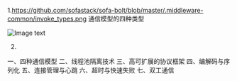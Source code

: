 1.https://github.com/sofastack/sofa-bolt/blob/master/.middleware-common/invoke_types.png
通信模型的四种类型

![Image text](https://raw.githubusercontent.com/sofastack/sofa-bolt/master/.middleware-common/invoke_types.png)




2.
一、四种通信模型
二、线程池隔离技术
三、高可扩展的协议框架
四、编解码与序列化
五、连接管理与心跳
六、超时与快速失败
七、双工通信